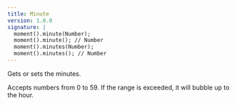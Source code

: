 ```yaml
---
title: Minute
version: 1.0.0
signature: |
  moment().minute(Number);
  moment().minute(); // Number
  moment().minutes(Number);
  moment().minutes(); // Number
---
```



Gets or sets the minutes.

Accepts numbers from 0 to 59. If the range is exceeded, it will bubble up to the hour.
